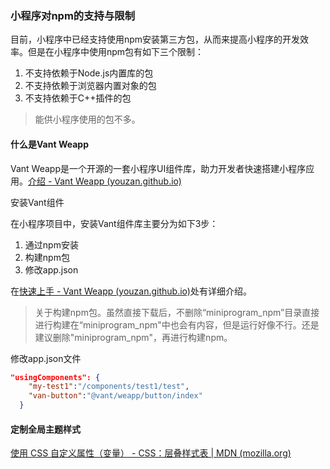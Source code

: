### 小程序对npm的支持与限制

目前，小程序中已经支持使用npm安装第三方包，从而来提高小程序的开发效率。但是在小程序中使用npm包有如下三个限制：

1. 不支持依赖于Node.js内置库的包
2. 不支持依赖于浏览器内置对象的包
3. 不支持依赖于C++插件的包

> 能供小程序使用的包不多。

#### 什么是Vant Weapp

Vant Weapp是一个开源的一套小程序UI组件库，助力开发者快速搭建小程序应用。[介绍 - Vant Weapp (youzan.github.io)](https://youzan.github.io/vant-weapp/#/home)

安装Vant组件

在小程序项目中，安装Vant组件库主要分为如下3步：

1. 通过npm安装
2. 构建npm包
3. 修改app.json

在[快速上手 - Vant Weapp (youzan.github.io)](https://youzan.github.io/vant-weapp/#/quickstart)处有详细介绍。

> 关于构建npm包。虽然直接下载后，不删除“miniprogram_npm”目录直接进行构建在“miniprogram_npm"中也会有内容，但是运行好像不行。还是建议删除"miniprogram_npm"，再进行构建npm。

修改app.json文件

```json
"usingComponents": {
    "my-test1":"/components/test1/test",
    "van-button":"@vant/weapp/button/index"
  }
```

#### 定制全局主题样式

[使用 CSS 自定义属性（变量） - CSS：层叠样式表 | MDN (mozilla.org)](https://developer.mozilla.org/zh-CN/docs/Web/CSS/Using_CSS_custom_properties)